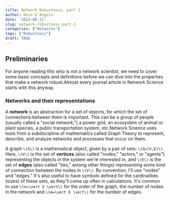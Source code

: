 ```yaml
---
title: Network Robustness, part 1
author: Nico D'Angelo
date: '2023-06-21'
slug: network-robustness-part-1
categories: ["Networks"]
tags: ["Robustness"]
draft: TRUE
---
```


## Preliminaries

For anyone reading this who is not a network scientist, we need to cover some basic concepts and definitions before we can dive into the properties that make a network robust.Almost every journal article in Network Science starts with this anyway.

### Networks and their representations

A **network** is an abstraction for a set of objects, for which the set of connections between them is important. This can be a group of people (usually called a "social network,") a power grid, an ecosystem of animal or plant species, a public transportation system, etc.Network Science uses tools from a subdiscipline of mathematics called Graph Theory to represent, describe, and analyze networks and processes that occur on them. 

A graph `\(G\)` is a mathematical object, given by a pair of sets: `\(G=(V,E)\)`. Here, `\(V\)` is the set of **vertices** (also called "nodes," "actors," or "agents") representing the objects in the system we're interested in, and `\(E\)` is the set of **edges** (also called "ties," among other things) representing some kind of connection between the nodes in `\(V\)`. By convention, I'll use "nodes" and "edges." It's also useful to have symbols defined for the cardinalities (sizes) of these sets, as they'll come up often in calculations. It's common to use `\(n=\vert V \vert\)` for the *order* of the graph, the number of nodes in the network and `\(m=\vert E \vert\)` for the number of edges.

